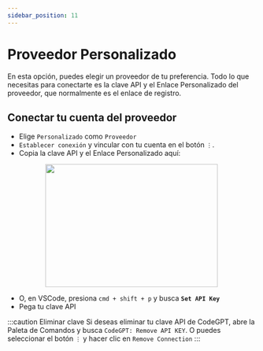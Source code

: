 ```yaml
---
sidebar_position: 11
---
```


# Proveedor Personalizado

En esta opción, puedes elegir un proveedor de tu preferencia. Todo lo que necesitas para conectarte es la clave API y el Enlace Personalizado del proveedor, que normalmente es el enlace de registro.

## Conectar tu cuenta del proveedor
- Elige `Personalizado` como `Proveedor`
- `Establecer conexión` y vincular con tu cuenta en el botón `⋮`.
- Copia la clave API y el Enlace Personalizado aquí:
  
<p align="center">
      <img width="350" height="250" src="https://github.com/davila7/code-gpt-docs/assets/37567214/38e34a46-58db-4530-8cfd-8ca8f948894d" />
</p>

- O, en VSCode, presiona `cmd + shift + p` y busca **`Set API Key`**
- Pega tu clave API

:::caution Eliminar clave
Si deseas eliminar tu clave API de CodeGPT, abre la Paleta de Comandos y busca `CodeGPT: Remove API KEY`. O puedes seleccionar el botón `⋮` y hacer clic en `Remove Connection`
:::
